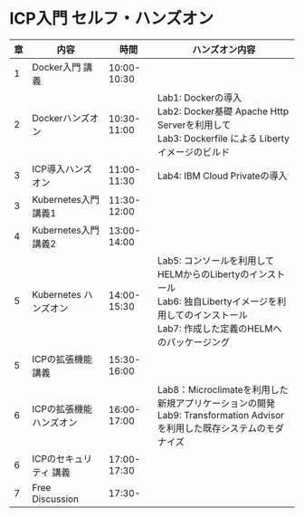# ICP入門 セルフ・ハンズオン 

|章|内容|時間|ハンズオン内容|
|--|---|---|---------------------------|
|1|Docker入門 講義|10:00-10:30| |
|2|Dockerハンズオン|10:30-11:00|Lab1: Dockerの導入<br>Lab2: Docker基礎 Apache Http Serverを利用して<br>Lab3: Dockerfile による Libertyイメージのビルド|
|3|ICP導入ハンズオン|11:00-11:30|Lab4: IBM Cloud Privateの導入|
|3|Kubernetes入門 講義1|11:30-12:00| |
|4|Kubernetes入門 講義2|13:00-14:00| |
|5|Kubernetes ハンズオン|14:00-15:30|Lab5: コンソールを利用してHELMからのLibertyのインストール<br>Lab6: 独自Libertyイメージを利用してのインストール<br>Lab7: 作成した定義のHELMへのパッケージング|
|5|ICPの拡張機能 講義|15:30-16:00| |
|6|ICPの拡張機能 ハンズオン|16:00-17:00|Lab8：Microclimateを利用した新規アプリケーションの開発<br>Lab9: Transformation Advisorを利用した既存システムのモダナイズ|
|6|ICPのセキュリティ 講義|17:00-17:30| |
|7|Free Discussion |17:30- | |
